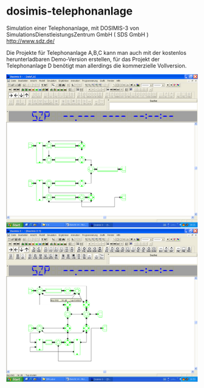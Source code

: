 # dosimis-telephonanlage
Simulation einer Telephonanlage, mit  DOSIMIS-3 von SimulationsDienstleistungsZentrum GmbH ( SDS GmbH ) http://www.sdz.de/

Die Projekte für Telephonanlage A,B,C kann man auch mit der kostenlos herunterladbaren Demo-Version erstellen, für das Projekt der Telephonanlage D benötigt man allerdings die kommerzielle Vollversion.

![Modell 'Telephonanlage C'](/doc/images/telef_c.png "Modell 'Telephonanlage C'") 
![Modell 'Telephonanlage D'](/doc/images/telef_d.png "Modell 'Telephonanlage D'") 
